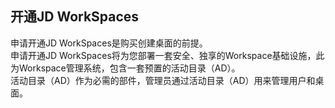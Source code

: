 ## 开通JD WorkSpaces
申请开通JD WorkSpaces是购买创建桌面的前提。<br>
申请开通JD WorkSpaces将为您部署一套安全、独享的Workspace基础设施，此为Workspace管理系统，包含一套预置的活动目录（AD）。<br>
活动目录（AD）作为必需的部件，管理员通过活动目录（AD）用来管理用户和桌面。
